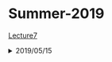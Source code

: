 # Summer-2019

[Lecture7](https://ocw.mit.edu/courses/electrical-engineering-and-computer-science/6-034-artificial-intelligence-fall-2010/lecture-videos/lecture-7-constraints-interpreting-line-drawings/)
<details>
<summary>2019/05/15</summary>
<br>10:25-13:00 : Artificial Intelligence
</details>
